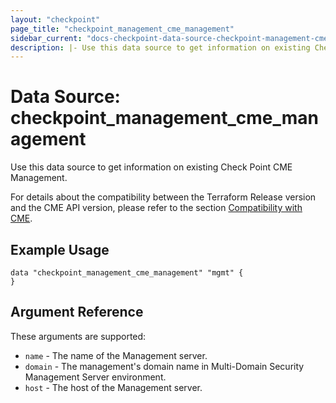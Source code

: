 ```yaml
---
layout: "checkpoint"
page_title: "checkpoint_management_cme_management"
sidebar_current: "docs-checkpoint-data-source-checkpoint-management-cme-management"
description: |- Use this data source to get information on existing Check Point CME Management.
---
```


# Data Source: checkpoint_management_cme_management

Use this data source to get information on existing Check Point CME Management.

For details about the compatibility between the Terraform Release version and the CME API version, please refer to the section [Compatibility with CME](../index.html.markdown#compatibility-with-cme).


## Example Usage

```hcl
data "checkpoint_management_cme_management" "mgmt" {
}
```

## Argument Reference

These arguments are supported:

* `name` - The name of the Management server.
* `domain` - The management's domain name in Multi-Domain Security Management Server environment.
* `host` - The host of the Management server.
